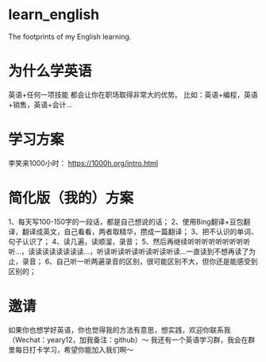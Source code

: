 # learn_english
The footprints of my English learning.

# 为什么学英语
英语+任何一项技能 都会让你在职场取得非常大的优势。
比如：英语+编程，英语+销售，英语+会计...

# 学习方案
李笑来1000小时： https://1000h.org/intro.html

# 简化版（我的）方案
1、每天写100-150字的一段话，都是自己想说的话；
2、使用Bing翻译+豆包翻译，翻译成英文，自己看看，两者取精华，攒成一篇翻译；
3、把不认识的单词、句子认识了；
4、读几遍，读顺溜，录音；
5、然后再继续听听听听听听听听听听...，读读读读读读读读...，听读听读听读听读听读听读...一直读到不想再读了为止，录音；
6、自己听一听两遍录音的区别，很可能区别不大，但你还是能感受到区别的；

# 邀请
如果你也想学好英语，你也觉得我的方法有意思，想实践，欢迎你联系我（Wechat：yeary12，加我备注：github）～
我还有一个英语学习群，我会在群里每日打卡学习，希望你能加入我们啊～
